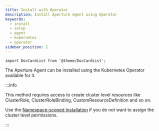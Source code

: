 ```yaml
---
title: Install with Operator
description: Install Aperture Agent using Operator
keywords:
  - install
  - setup
  - agent
  - kubernetes
  - operator
sidebar_position: 2
---
```


```mdx-code-block
import DocCardList from '@theme/DocCardList';
```

The Aperture Agent can be installed using the Kubernetes Operator available for
it.

:::info

This method requires access to create cluster level resources like ClusterRole,
ClusterRoleBinding, CustomResourceDefinition and so on.

Use the
[Namespace-scoped Installation](/self-hosting/agent/kubernetes/namespace-scoped/namespace-scoped.md)
if you do not want to assign the cluster level permissions.

:::

<DocCardList />
